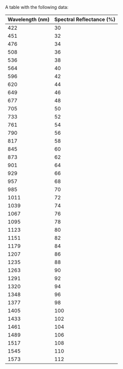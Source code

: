 A table with the following data:

| Wavelength (nm) | Spectral Reflectance (%) |
|---|---| 
| 422 | 30 |
| 451 | 32 |
| 476 | 34 |
| 508 | 36 |
| 536 | 38 |
| 564 | 40 |
| 596 | 42 |
| 620 | 44 |
| 649 | 46 |
| 677 | 48 |
| 705 | 50 |
| 733 | 52 |
| 761 | 54 |
| 790 | 56 |
| 817 | 58 |
| 845 | 60 |
| 873 | 62 |
| 901 | 64 |
| 929 | 66 |
| 957 | 68 |
| 985 | 70 |
| 1011 | 72 |
| 1039 | 74 |
| 1067 | 76 |
| 1095 | 78 |
| 1123 | 80 |
| 1151 | 82 |
| 1179 | 84 |
| 1207 | 86 |
| 1235 | 88 |
| 1263 | 90 |
| 1291 | 92 |
| 1320 | 94 |
| 1348 | 96 |
| 1377 | 98 |
| 1405 | 100 |
| 1433 | 102 |
| 1461 | 104 |
| 1489 | 106 |
| 1517 | 108 |
| 1545 | 110 |
| 1573 | 112